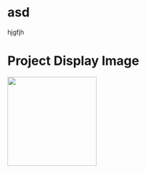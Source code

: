 # asd
hjgfjh

# Project Display Image
<p>
<a href="https://github.com/volkanndogan/asd/blob/master/Screenshot_1.png" target="_blank">
<img src="https://github.com/volkanndogan/asd/blob/master/Screenshot_1.png" width="200" style="max-width:100%;"></a>
</p>
